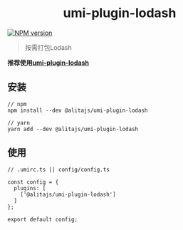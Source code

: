 <h1 align="center">umi-plugin-lodash</h1>

[![NPM version](https://img.shields.io/npm/v/@alitajs/umi-plugin-lodash?style=flat)](https://npmjs.org/package/@alitajs/umi-plugin-lodash)

> 按需打包Lodash

**推荐使用[umi-plugin-lodash](https://github.com/yutingzhao1991/umi-plugin-lodash)**

## 安装

```
// npm
npm install --dev @alitajs/umi-plugin-lodash

// yarn 
yarn add --dev @alitajs/umi-plugin-lodash
```

## 使用

```
// .umirc.ts || config/config.ts

const config = {
  plugins: [
    ['@alitajs/umi-plugin-lodash']
  ]
};

export default config;
```
